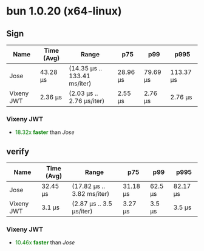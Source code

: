 
# bun 1.0.20 (x64-linux)

## Sign
| Name | Time (Avg) | Range | p75 | p99 | p995 |
|------|------------|-------|-----|-----|------|
| Jose | 43.28 µs | (14.35 µs .. 133.41 ms/iter) | 28.96 µs | 79.69 µs | 113.37 µs |
| Vixeny JWT | 2.36 µs | (2.03 µs .. 2.76 µs/iter) | 2.55 µs | 2.76 µs | 2.76 µs |## **Summary** for *Sign*

### **Vixeny JWT** 

- <span style="color:green">18.32x **faster**</span> than *Jose*





## verify
| Name | Time (Avg) | Range | p75 | p99 | p995 |
|------|------------|-------|-----|-----|------|
| Jose | 32.45 µs | (17.82 µs .. 3.82 ms/iter) | 31.18 µs | 62.5 µs | 82.17 µs |
| Vixeny JWT | 3.1 µs | (2.87 µs .. 3.5 µs/iter) | 3.27 µs | 3.5 µs | 3.5 µs |## **Summary** for *verify*

### **Vixeny JWT** 

- <span style="color:green">10.46x **faster**</span> than *Jose*


